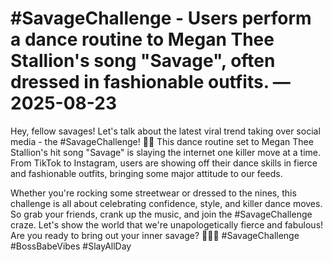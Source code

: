 # #SavageChallenge - Users perform a dance routine to Megan Thee Stallion's song "Savage", often dressed in fashionable outfits. — 2025-08-23

Hey, fellow savages! Let's talk about the latest viral trend taking over social media - the #SavageChallenge! 💃🔥 This dance routine set to Megan Thee Stallion's hit song "Savage" is slaying the internet one killer move at a time. From TikTok to Instagram, users are showing off their dance skills in fierce and fashionable outfits, bringing some major attitude to our feeds. 

Whether you're rocking some streetwear or dressed to the nines, this challenge is all about celebrating confidence, style, and killer dance moves. So grab your friends, crank up the music, and join the #SavageChallenge craze. Let's show the world that we're unapologetically fierce and fabulous! Are you ready to bring out your inner savage? 💁‍♀️💅 #SavageChallenge #BossBabeVibes #SlayAllDay